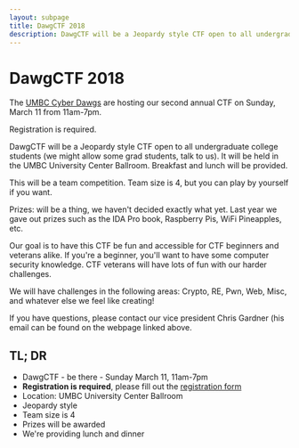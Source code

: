 ```yaml
---
layout: subpage
title: DawgCTF 2018
description: DawgCTF will be a Jeopardy style CTF open to all undergraduate college students. It will be held in the UMBC University Center Ballroom on Sunday, March 11 from 10am-5pm.
---
```


# DawgCTF 2018

The [UMBC Cyber Dawgs](http://umbccd.umbc.edu/) are hosting our second annual
CTF on Sunday, March 11 from 11am-7pm.

Registration is required. 

DawgCTF will be a Jeopardy style CTF open to all undergraduate college students
(we might allow some grad students, talk to us). It will be held in the UMBC
University Center Ballroom. Breakfast and lunch will be provided.

This will be a team competition. Team size is 4, but you can play by yourself if
you want.

Prizes: will be a thing, we haven't decided exactly what yet. Last year we gave
out prizes such as the IDA Pro book, Raspberry Pis, WiFi Pineapples, etc.

Our goal is to have this CTF be fun and accessible for CTF beginners and
veterans alike. If you're a beginner, you'll want to have some computer security
knowledge. CTF veterans will have lots of fun with our harder challenges.

We will have challenges in the following areas: Crypto, RE, Pwn, Web, Misc, and
whatever else we feel like creating!

If you have questions, please contact our vice president Chris Gardner (his
email can be found on the webpage linked above.

## TL; DR

* DawgCTF - be there - Sunday March 11, 11am-7pm
* **Registration is required**, please fill out the [registration form](https://docs.google.com/forms/d/1_gvoxDfG5I8dfO6xUj_DNo2pWyb7dQ1yMlb2iPqKz2k/edit)
* Location: UMBC University Center Ballroom
* Jeopardy style
* Team size is 4
* Prizes will be awarded
* We're providing lunch and dinner
